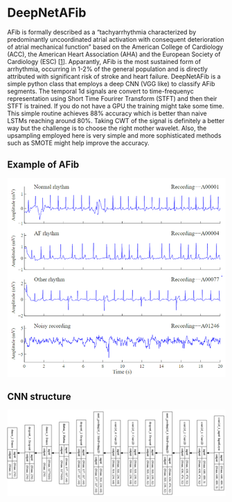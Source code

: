 # DeepNetAFib
AFib is formally described as a “tachyarrhythmia characterized by predominantly uncoordinated atrial activation with consequent deterioration of atrial mechanical function” based on the American College of Cardiology (ACC), 
the American Heart Association (AHA) and the European Society of Cardiology (ESC) [[1](https://physionet.org/content/challenge-2017/1.0.0/)]. Apparantly, AFib is the most sustained form of arrhythmia, occurring in 1-2% of the general population and is directly attributed with 
significant risk of stroke and heart failure. DeepNetAFib is a simple python class that employs a deep CNN (VGG like) to classify AFib segments. The temporal 1d signals are convert to time-frequenyc 
representation using Short Time Fourirer Transform (STFT) and then their STFT is trained. If you do not have a GPU the training might take some time. This simple routine
achieves 88% accuracy which is better than naive LSTMs reaching around 80%. Taking CWT of the signal is definitely a better way but the challenge is to choose the right
mother wavelet. Also, the upsampling employed here is very simple and more sophisticated methods such as SMOTE might help improve the accuracy.

## Example of AFib
![Example of AFib segment](AfibExample.png)

## CNN structure
![VGG like CNN](VGG.png)


